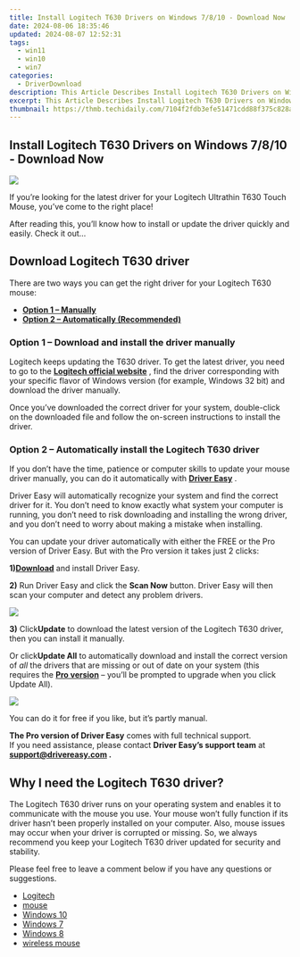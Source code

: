 ```yaml
---
title: Install Logitech T630 Drivers on Windows 7/8/10 - Download Now
date: 2024-08-06 18:35:46
updated: 2024-08-07 12:52:31
tags:
  - win11
  - win10
  - win7
categories:
  - DriverDownload
description: This Article Describes Install Logitech T630 Drivers on Windows 7/8/10 - Download Now
excerpt: This Article Describes Install Logitech T630 Drivers on Windows 7/8/10 - Download Now
thumbnail: https://thmb.techidaily.com/7104f2fdb3efe51471cdd88f375c828abb8a0fae8ecd95c240012aa4c932f917.jpg
---
```


## Install Logitech T630 Drivers on Windows 7/8/10 - Download Now

![](https://images.drivereasy.com/wp-content/uploads/2019/09/image-765.png)

 If you’re looking for the latest driver for your Logitech Ultrathin T630 Touch Mouse, you’ve come to the right place!

 After reading this, you’ll know how to install or update the driver quickly and easily. Check it out…

## Download Logitech T630 driver

 There are two ways you can get the right driver for your Logitech T630 mouse:

* **[Option 1 – Manually](https://tools.techidaily.com/drivereasy/download/)**
* **[Option 2 – Automatically (Recommended)](https://www.drivereasy.com/knowledge/logitech-t630-driver-download-for-windows-7-8-10/#a2)**

### **Option 1 – Download and install the driver manually**

 Logitech keeps updating the T630 driver. To get the latest driver, you need to go to the **[Logitech official website](https://tools.techidaily.com/drivereasy/download/)**  , find the driver corresponding with your specific flavor of Windows version (for example, Windows 32 bit) and download the driver manually.

 Once you’ve downloaded the correct driver for your system, double-click on the downloaded file and follow the on-screen instructions to install the driver.

### Option 2 – Automatically install the Logitech T630 driver

 If you don’t have the time, patience or computer skills to update your mouse driver manually, you can do it automatically with **[Driver Easy](https://tools.techidaily.com/drivereasy/download/)**  .

 Driver Easy will automatically recognize your system and find the correct driver for it. You don’t need to know exactly what system your computer is running, you don’t need to risk downloading and installing the wrong driver, and you don’t need to worry about making a mistake when installing.

 You can update your driver automatically with either the FREE or the Pro version of Driver Easy. But with the Pro version it takes just 2 clicks:

 **1)[Download](https://tools.techidaily.com/drivereasy/download/)**  and install Driver Easy.

**2)** Run Driver Easy and click the **Scan Now** button. Driver Easy will then scan your computer and detect any problem drivers.

![](https://images.drivereasy.com/wp-content/uploads/2019/10/scan-13.png)

**3)**  Click**Update** to download the latest version of the Logitech T630 driver, then you can install it manually.

 Or click**Update All** to automatically download and install the correct version of _all_  the drivers that are missing or out of date on your system (this requires the **[Pro version](https://tools.techidaily.com/drivereasy/download/)**  – you’ll be prompted to upgrade when you click Update All).

![](https://images.drivereasy.com/wp-content/uploads/2019/09/image-766.png)

 You can do it for free if you like, but it’s partly manual.

**The Pro version of Driver Easy** comes with full technical support.  
 If you need assistance, please contact **Driver Easy’s support team** at **[support@drivereasy.com](https://tools.techidaily.com/drivereasy/download/) .**

## Why I need the Logitech T630 driver?

 The Logitech T630 driver runs on your operating system and enables it to communicate with the mouse you use. Your mouse won’t fully function if its driver hasn’t been properly installed on your computer. Also, mouse issues may occur when your driver is corrupted or missing. So, we always recommend you keep your Logitech T630 driver updated for security and stability.

 Please feel free to leave a comment below if you have any questions or suggestions.

* [Logitech](https://tools.techidaily.com/drivereasy/download/)
* [mouse](https://tools.techidaily.com/drivereasy/download/)
* [Windows 10](https://tools.techidaily.com/drivereasy/download/)
* [Windows 7](https://tools.techidaily.com/drivereasy/download/)
* [Windows 8](https://tools.techidaily.com/drivereasy/download/)
* [wireless mouse](https://tools.techidaily.com/drivereasy/download/)

<ins class="adsbygoogle"
     style="display:block"
     data-ad-format="autorelaxed"
     data-ad-client="ca-pub-7571918770474297"
     data-ad-slot="1223367746"></ins>



<ins class="adsbygoogle"
     style="display:block"
     data-ad-client="ca-pub-7571918770474297"
     data-ad-slot="8358498916"
     data-ad-format="auto"
     data-full-width-responsive="true"></ins>
